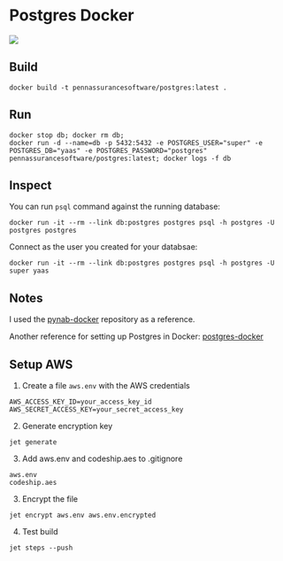 # Postgres Docker
<img src="https://codeship.com/projects/327e7b50-c0e5-0134-24ab-7ee917b55fa1/status?branch=master" />

## Build
````
docker build -t pennassurancesoftware/postgres:latest .
````

## Run
````
docker stop db; docker rm db;
docker run -d --name=db -p 5432:5432 -e POSTGRES_USER="super" -e POSTGRES_DB="yaas" -e POSTGRES_PASSWORD="postgres" pennassurancesoftware/postgres:latest; docker logs -f db
````

## Inspect
You can run `psql` command against the running database:
```shell
docker run -it --rm --link db:postgres postgres psql -h postgres -U postgres postgres
```

Connect as the user you created for your databsae:
```shell
docker run -it --rm --link db:postgres postgres psql -h postgres -U super yaas
```

## Notes
I used the [pynab-docker](https://github.com/Herkemer/pynab-docker) repository as a reference.

Another reference for setting up Postgres in Docker: [postgres-docker](https://hub.docker.com/r/dcerecedo/postgres-docker)

## Setup AWS
1. Create a file `aws.env` with the AWS credentials
````
AWS_ACCESS_KEY_ID=your_access_key_id
AWS_SECRET_ACCESS_KEY=your_secret_access_key
````
2. Generate encryption key
````
jet generate
````
3. Add aws.env and codeship.aes to .gitignore
````
aws.env
codeship.aes
````
3. Encrypt the file
````
jet encrypt aws.env aws.env.encrypted
````
4. Test build
````
jet steps --push
````
